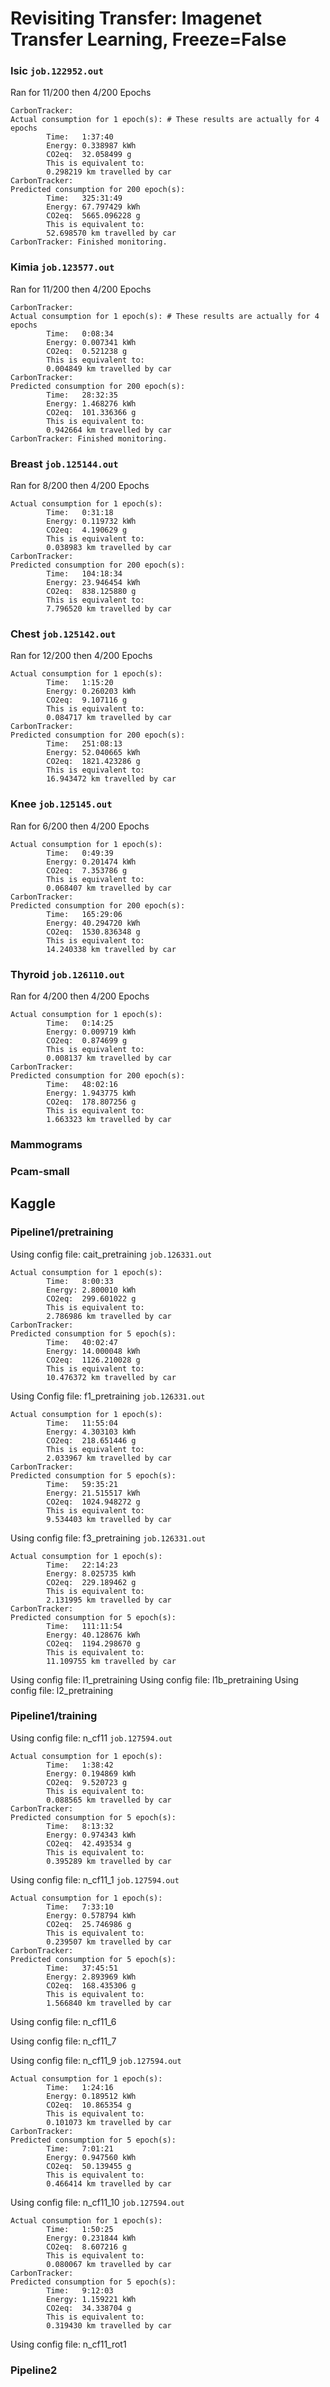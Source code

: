 # Revisiting Transfer: Imagenet Transfer Learning, Freeze=False
### Isic        `job.122952.out`
Ran for 11/200 then 4/200 Epochs
```
CarbonTracker:
Actual consumption for 1 epoch(s): # These results are actually for 4 epochs
        Time:   1:37:40 
        Energy: 0.338987 kWh
        CO2eq:  32.058499 g
        This is equivalent to:
        0.298219 km travelled by car
CarbonTracker:
Predicted consumption for 200 epoch(s):
        Time:   325:31:49
        Energy: 67.797429 kWh
        CO2eq:  5665.096228 g
        This is equivalent to:
        52.698570 km travelled by car
CarbonTracker: Finished monitoring.
```
### Kimia	`job.123577.out`
Ran for 11/200 then 4/200 Epochs
```
CarbonTracker:
Actual consumption for 1 epoch(s): # These results are actually for 4 epochs
        Time:   0:08:34
        Energy: 0.007341 kWh
        CO2eq:  0.521238 g
        This is equivalent to:
        0.004849 km travelled by car
CarbonTracker:
Predicted consumption for 200 epoch(s):
        Time:   28:32:35
        Energy: 1.468276 kWh
        CO2eq:  101.336366 g
        This is equivalent to:
        0.942664 km travelled by car
CarbonTracker: Finished monitoring.
```
### Breast	`job.125144.out`
Ran for 8/200 then 4/200 Epochs
```
Actual consumption for 1 epoch(s):
        Time:   0:31:18
        Energy: 0.119732 kWh
        CO2eq:  4.190629 g
        This is equivalent to:
        0.038983 km travelled by car
CarbonTracker:
Predicted consumption for 200 epoch(s):
        Time:   104:18:34
        Energy: 23.946454 kWh
        CO2eq:  838.125880 g
        This is equivalent to:
        7.796520 km travelled by car
```
### Chest `job.125142.out`
Ran for 12/200 then 4/200 Epochs
```
Actual consumption for 1 epoch(s):
        Time:   1:15:20
        Energy: 0.260203 kWh
        CO2eq:  9.107116 g
        This is equivalent to:
        0.084717 km travelled by car
CarbonTracker:
Predicted consumption for 200 epoch(s):
        Time:   251:08:13
        Energy: 52.040665 kWh
        CO2eq:  1821.423286 g
        This is equivalent to:
        16.943472 km travelled by car
```
### Knee `job.125145.out` 
Ran for 6/200 then 4/200 Epochs
```
Actual consumption for 1 epoch(s):
        Time:   0:49:39
        Energy: 0.201474 kWh
        CO2eq:  7.353786 g
        This is equivalent to:
        0.068407 km travelled by car
CarbonTracker:
Predicted consumption for 200 epoch(s):
        Time:   165:29:06
        Energy: 40.294720 kWh
        CO2eq:  1530.836348 g
        This is equivalent to:
        14.240338 km travelled by car
```
### Thyroid `job.126110.out` 
Ran for 4/200 then 4/200 Epochs
```
Actual consumption for 1 epoch(s):
        Time:   0:14:25
        Energy: 0.009719 kWh
        CO2eq:  0.874699 g
        This is equivalent to:
        0.008137 km travelled by car
CarbonTracker:
Predicted consumption for 200 epoch(s):
        Time:   48:02:16
        Energy: 1.943775 kWh
        CO2eq:  178.807256 g
        This is equivalent to:
        1.663323 km travelled by car
```

### Mammograms	
### Pcam-small


## Kaggle
### Pipeline1/pretraining 
Using config file: cait_pretraining `job.126331.out`
```
Actual consumption for 1 epoch(s):
        Time:   8:00:33
        Energy: 2.800010 kWh
        CO2eq:  299.601022 g
        This is equivalent to:
        2.786986 km travelled by car
CarbonTracker:
Predicted consumption for 5 epoch(s):
        Time:   40:02:47
        Energy: 14.000048 kWh
        CO2eq:  1126.210028 g
        This is equivalent to:
        10.476372 km travelled by car
```

Using Config file: f1_pretraining `job.126331.out`
```
Actual consumption for 1 epoch(s):
        Time:   11:55:04
        Energy: 4.303103 kWh
        CO2eq:  218.651446 g
        This is equivalent to:
        2.033967 km travelled by car
CarbonTracker:
Predicted consumption for 5 epoch(s):
        Time:   59:35:21
        Energy: 21.515517 kWh
        CO2eq:  1024.948272 g
        This is equivalent to:
        9.534403 km travelled by car
```

Using config file: f3_pretraining `job.126331.out`
```
Actual consumption for 1 epoch(s):
        Time:   22:14:23
        Energy: 8.025735 kWh
        CO2eq:  229.189462 g
        This is equivalent to:
        2.131995 km travelled by car
CarbonTracker:
Predicted consumption for 5 epoch(s):
        Time:   111:11:54
        Energy: 40.128676 kWh
        CO2eq:  1194.298670 g
        This is equivalent to:
        11.109755 km travelled by car
```

Using config file: l1_pretraining
Using config file: l1b_pretraining
Using config file: l2_pretraining

### Pipeline1/training
Using config file: n_cf11 `job.127594.out`
```
Actual consumption for 1 epoch(s):
        Time:   1:38:42
        Energy: 0.194869 kWh
        CO2eq:  9.520723 g
        This is equivalent to:
        0.088565 km travelled by car
CarbonTracker:
Predicted consumption for 5 epoch(s):
        Time:   8:13:32
        Energy: 0.974343 kWh
        CO2eq:  42.493534 g
        This is equivalent to:
        0.395289 km travelled by car
```

Using config file: n_cf11_1 `job.127594.out`
```
Actual consumption for 1 epoch(s):
        Time:   7:33:10
        Energy: 0.578794 kWh
        CO2eq:  25.746986 g
        This is equivalent to:
        0.239507 km travelled by car
CarbonTracker:
Predicted consumption for 5 epoch(s):
        Time:   37:45:51
        Energy: 2.893969 kWh
        CO2eq:  168.435306 g
        This is equivalent to:
        1.566840 km travelled by car
```

Using config file: n_cf11_6

Using config file: n_cf11_7

Using config file: n_cf11_9 `job.127594.out`
```
Actual consumption for 1 epoch(s):
        Time:   1:24:16
        Energy: 0.189512 kWh
        CO2eq:  10.865354 g
        This is equivalent to:
        0.101073 km travelled by car
CarbonTracker:
Predicted consumption for 5 epoch(s):
        Time:   7:01:21
        Energy: 0.947560 kWh
        CO2eq:  50.139455 g
        This is equivalent to:
        0.466414 km travelled by car
```

Using config file: n_cf11_10 `job.127594.out`
```
Actual consumption for 1 epoch(s):
        Time:   1:50:25
        Energy: 0.231844 kWh
        CO2eq:  8.607216 g
        This is equivalent to:
        0.080067 km travelled by car
CarbonTracker:
Predicted consumption for 5 epoch(s):
        Time:   9:12:03
        Energy: 1.159221 kWh
        CO2eq:  34.338704 g
        This is equivalent to:
        0.319430 km travelled by car
```

Using config file: n_cf11_rot1



### Pipeline2
